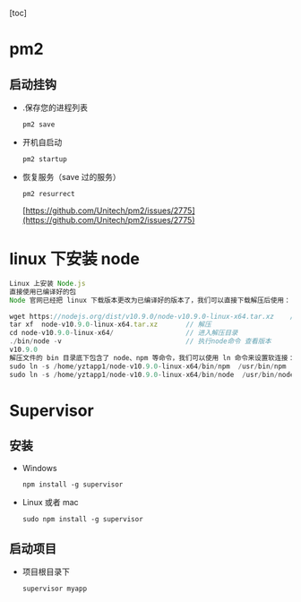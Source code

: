 [toc]

# pm2

## 启动挂钩

- .保存您的进程列表

  ```
  pm2 save
  ```

- 开机自启动

  ```
  pm2 startup
  ```

- 恢复服务（save 过的服务）
  ```
  pm2 resurrect
  ```
  [https://github.com/Unitech/pm2/issues/2775](https://github.com/Unitech/pm2/issues/2775)

# linux 下安装 node

```js
Linux 上安装 Node.js
直接使用已编译好的包
Node 官网已经把 linux 下载版本更改为已编译好的版本了，我们可以直接下载解压后使用：

wget https://nodejs.org/dist/v10.9.0/node-v10.9.0-linux-x64.tar.xz    // 下载
tar xf  node-v10.9.0-linux-x64.tar.xz       // 解压
cd node-v10.9.0-linux-x64/                  // 进入解压目录
./bin/node -v                               // 执行node命令 查看版本
v10.9.0
解压文件的 bin 目录底下包含了 node、npm 等命令，我们可以使用 ln 命令来设置软连接：
sudo ln -s /home/yztapp1/node-v10.9.0-linux-x64/bin/npm  /usr/bin/npm
sudo ln -s /home/yztapp1/node-v10.9.0-linux-x64/bin/node  /usr/bin/node
```

# Supervisor

## 安装

- Windows

  ```
  npm install -g supervisor
  ```

- Linux 或者 mac

  ```
  sudo npm install -g supervisor
  ```

## 启动项目

- 项目根目录下

  ```
  supervisor myapp
  ```
